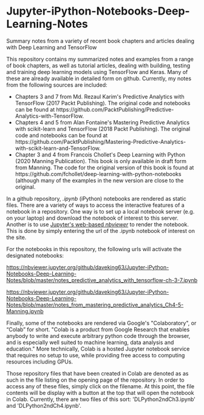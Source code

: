 # Jupyter-iPython-Notebooks-Deep-Learning-Notes
Summary notes from a variety of recent book chapters and articles dealing with Deep Learning and TensorFlow

This repository contains my summarized notes and examples from a range of book chapters, as well as tutorial articles, dealing with building, testing and training deep learning models using TensorFlow and Keras. Many of these are already available in detailed form on github. Currently, my notes from the following sources are included:

<ul>
<li>Chapters 3 and 7 from Md. Rezaul Karim's Predictive Analytics with TensorFlow (2017 Packt Publishing). The original code and notebooks can be found at https://github.com/PacktPublishing/Predictive-Analytics-with-TensorFlow.</li>
<li>Chapters 4 and 5 from Alan Fontaine's Mastering Predictive Analytics with scikit-learn and TensorFlow (2018 Packt Publishing). The original code and notebooks can be found at https://github.com/PacktPublishing/Mastering-Predictive-Analytics-with-scikit-learn-and-TensorFlow.</li>
<li>Chapter 3 and 4 from Francois Chollet's Deep Learning with Python (2020 Manning Publication). This book is only available in draft form from Manning. The code for the original version of this book is found at https://github.com/fchollet/deep-learning-with-python-notebooks (although many of the examples in the new version are close to the original.</li>
</ul>

In a github repository, <i>.ipynb</i> (iPython) notebooks are rendered as static files. There are a variety of ways to access the interactive features of a notebook in a repository. One way is to set up a local notebook server (e.g. on your laptop) and download the notebook of interest to this server. Another is to use <a href="https://nbviewer.jupyter.org">Jupyter's web-based <i>nbviewer</i></a> to render the notebook. This is done by simply entering the url of the .ipynb notebook of interest on the site. 

For the notebooks in this repository, the following urls will activate the designated notebooks:

https://nbviewer.jupyter.org/github/daveking63/Jupyter-iPython-Notebooks-Deep-Learning-Notes/blob/master/notes_predictive_analytics_with_tensorflow-ch-3-7.ipynb

https://nbviewer.jupyter.org/github/daveking63/Jupyter-iPython-Notebooks-Deep-Learning-Notes/blob/master/notes_from_mastering_predictive_analytics_Ch4-5-Manning.ipynb

Finally, some of the notebooks are rendered via Google's "Colaboratory", or “Colab” for short. "Colab is a product from Google Research that enables anybody to write and execute arbitrary python code through the browser, and is especially well suited to machine learning, data analysis and education." More technically, Colab is a hosted Jupyter notebook service that requires no setup to use, while providing free access to computing resources including GPUs.

Those repository files that have been created in Colab are denoted as as such in the file listing on the opening page of the repository.  In order to access any of these files, simply click on the filename. At this point, the file contents will be display with a button at the top that will open the notebook in Colab. Currently, there are two files of this sort: 'DLPython2ndCh3.ipynb' and 'DLPython2ndCh4.ipynb'.
